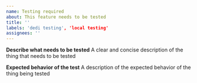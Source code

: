 ```yaml
---
name: Testing required
about: This feature needs to be tested
title: ''
labels: 'dedi testing', 'local testing'
assignees: ''
---
```


**Describe what needs to be tested**
A clear and concise description of the thing that needs to be tested

**Expected behavior of the test**
A description of the expected behavior of the thing being tested
